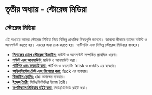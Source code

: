 # তৃতীয় অধ্যায় - স্টোরেজ মিডিয়া

## স্টোরেজ মিডিয়া

এই অধ্যায়ে আমরা স্টোরেজ মিডিয়া নিয়ে বিভিন্ন প্রাথমিক বিষয়গুলি জানবো। জানবো কীভাবে তাদের মাউন্ট ও আনমাউন্ট করতে হয়। এররের জন্য চেক করতে হয়। পার্টিশনিং এবং বিভিন্ন স্টোরেজ মিডিয়ার ব্যবহার।

* [**লিনাক্সের চোখে স্টোরেজ ডিভাইস**:](3.3.1.basic-concept.md) মাউন্ট ও আনমাউন্ট সম্পর্কিত প্রাথমিক ধারণা।
* [**মাউন্ট এবং আনমাউন্ট**:](3.3.2.mount-unmount.md) মাউন্ট ও আনমাউন্ট করা।
* [**পার্টিশন এবং ফরম্যাট করা**:](3.3.3.partition-and-format.md) পার্টিশন ও ফরম্যাট: fdisk ও mkfs এর ব্যবহার।
* [**ফাইলসিস্টেম টেস্ট এবং রিপেয়ার করা**:](3.3.4.test-and-repair.md) fsck এর ব্যবহার।
* [**ডিভাইস ক্লোনিং**:](3.3.5.cloning.md) dd কমান্ডের ব্যবহার।
* [**ইমেজ তৈরী**:](3.3.6.cd-dvd-image.md) সিডি/ডিভিডির ইমেজ তৈরী।
* [**অপটিক্যাল মিডিয়ায় রাইট করা**:](3.3.7.cd-dvd-writing.md) সিডি/ডিভিডি রাইট করা।

